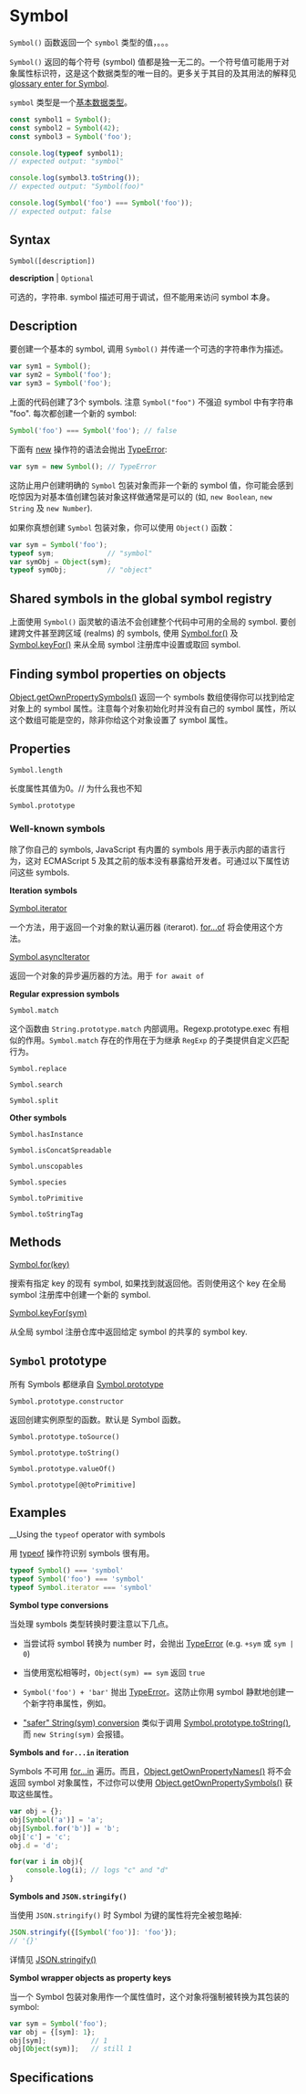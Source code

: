 # Symbol

`Symbol()` 函数返回一个 `symbol` 类型的值，。。。

`Symbol()` 返回的每个符号 (symbol) 值都是独一无二的。一个符号值可能用于对象属性标识符，这是这个数据类型的唯一目的。更多关于其目的及其用法的解释见 [glossary enter for Symbol](https://developer.mozilla.org/en-US/docs/Glossary/Symbol).

`symbol` 类型是一个[基本数据类型](https://developer.mozilla.org/en-US/docs/Glossary/Primitive)。

```js
const symbol1 = Symbol();
const symbol2 = Symbol(42);
const symbol3 = Symbol('foo');

console.log(typeof symbol1);
// expected output: "symbol"

console.log(symbol3.toString());
// expected output: "Symbol(foo)"

console.log(Symbol('foo') === Symbol('foo'));
// expected output: false
```

## Syntax

```
Symbol([description])
```

__description__ | `Optional`

可选的，字符串. symbol 描述可用于调试，但不能用来访问 symbol 本身。

## Description

要创建一个基本的 symbol, 调用 `Symbol()` 并传递一个可选的字符串作为描述。

```js
var sym1 = Symbol();
var sym2 = Symbol('foo');
var sym3 = Symbol('foo');
```

上面的代码创建了3个 symbols. 注意 `Symbol("foo")` 不强迫 symbol 中有字符串 "foo". 每次都创建一个新的 symbol:

```js
Symbol('foo') === Symbol('foo'); // false
```

下面有 [new](https://developer.mozilla.org/en-US/docs/Web/JavaScript/Reference/Operators/new) 操作符的语法会抛出 [TypeError](https://developer.mozilla.org/en-US/docs/Web/JavaScript/Reference/Global_Objects/TypeError):

```js
var sym = new Symbol(); // TypeError
```

这防止用户创建明确的 `Symbol` 包装对象而非一个新的 symbol 值，你可能会感到吃惊因为对基本值创建包装对象这样做通常是可以的 (如, `new Boolean`, `new String` 及 `new Number`).

如果你真想创建 `Symbol` 包装对象，你可以使用 `Object()` 函数：

```js
var sym = Symbol('foo');
typeof sym;             // "symbol"
var symObj = Object(sym);
typeof symObj;          // "object"
```

## Shared symbols in the global symbol registry

上面使用 `Symbol()` 函灵敏的语法不会创建整个代码中可用的全局的 symbol. 要创建跨文件甚至跨区域 (realms) 的 symbols, 使用 [Symbol.for()]() 及 [Symbol.keyFor()]() 来从全局 symbol 注册库中设置或取回 symbol.

## Finding symbol properties on objects

[Object.getOwnPropertySymbols()]() 返回一个 symbols 数组使得你可以找到给定对象上的 symbol 属性。注意每个对象初始化时并没有自己的 symbol 属性，所以这个数组可能是空的，除非你给这个对象设置了 symbol 属性。

## Properties

`Symbol.length`

长度属性其值为0。// 为什么我也不知

`Symbol.prototype`

### Well-known symbols

除了你自己的 symbols, JavaScript 有内置的 symbols 用于表示内部的语言行为，这对 ECMAScript 5 及其之前的版本没有暴露给开发者。可通过以下属性访问这些 symbols.

__Iteration symbols__

[Symbol.iterator](https://developer.mozilla.org/en-US/docs/Web/JavaScript/Reference/Global_Objects/Symbol/iterator)

一个方法，用于返回一个对象的默认遍历器 (iterarot). [for...of](https://developer.mozilla.org/en-US/docs/Web/JavaScript/Reference/Statements/for...of) 将会使用这个方法。

[Symbol.asyncIterator](https://developer.mozilla.org/en-US/docs/Web/JavaScript/Reference/Global_Objects/Symbol/asyncIterator)

返回一个对象的异步遍历器的方法。用于 `for await of`

__Regular expression symbols__

`Symbol.match`

这个函数由 `String.prototype.match` 内部调用。Regexp.prototype.exec 有相似的作用。`Symbol.match` 存在的作用在于为继承 `RegExp` 的子类提供自定义匹配行为。

`Symbol.replace`

`Symbol.search`

`Symbol.split`

__Other symbols__

`Symbol.hasInstance`

`Symbol.isConcatSpreadable`

`Symbol.unscopables`

`Symbol.species`

`Symbol.toPrimitive`

`Symbol.toStringTag`

## Methods

[Symbol.for(key)](https://developer.mozilla.org/en-US/docs/Web/JavaScript/Reference/Global_Objects/Symbol/for)

搜索有指定 key 的现有 symbol, 如果找到就返回他。否则使用这个 key 在全局 symbol 注册库中创建一个新的 symbol.

[Symbol.keyFor(sym)](https://developer.mozilla.org/en-US/docs/Web/JavaScript/Reference/Global_Objects/Symbol/keyFor)

从全局 symbol 注册仓库中返回给定 symbol 的共享的 symbol key.

## `Symbol` prototype

所有 Symbols 都继承自 [Symbol.prototype](https://developer.mozilla.org/en-US/docs/Web/JavaScript/Reference/Global_Objects/Symbol/prototype)

`Symbol.prototype.constructor`

返回创建实例原型的函数。默认是 Symbol 函数。

`Symbol.prototype.toSource()`

`Symbol.prototype.toString()`

`Symbol.prototype.valueOf()`

`Symbol.prototype[@@toPrimitive]`

## Examples

__Using the `typeof` operator with symbols

用 [typeof]() 操作符识别 symbols 很有用。

```js
typeof Symbol() === 'symbol'
typeof Symbol('foo') === 'symbol'
typeof Symbol.iterator === 'symbol'
```

__Symbol type conversions__

当处理 symbols 类型转换时要注意以下几点。

- 当尝试将 symbol 转换为 number 时，会抛出 [TypeError](https://developer.mozilla.org/en-US/docs/Web/JavaScript/Reference/Global_Objects/TypeError) (e.g. `+sym` 或 `sym | 0`)

- 当使用宽松相等时，`Object(sym) == sym` 返回 `true`

- `Symbol('foo') + 'bar'` 抛出 [TypeError](https://developer.mozilla.org/en-US/docs/Web/JavaScript/Reference/Global_Objects/TypeError)。这防止你用 symbol 静默地创建一个新字符串属性，例如。

- ["safer" String(sym) conversion](https://developer.mozilla.org/en-US/docs/Web/JavaScript/Reference/Global_Objects/String#String_conversion) 类似于调用 [Symbol.prototype.toString()](), 而 `new String(sym)` 会报错。


__Symbols and `for...in` iteration__

Symbols 不可用 [for...in](https://developer.mozilla.org/en-US/docs/Web/JavaScript/Reference/Statements/for...in) 遍历。而且，[Object.getOwnPropertyNames()](https://developer.mozilla.org/en-US/docs/Web/JavaScript/Reference/Global_Objects/Object/getOwnPropertyNames) 将不会返回 symbol 对象属性，不过你可以使用 [Object.getOwnPropertySymbols()](https://developer.mozilla.org/en-US/docs/Web/JavaScript/Reference/Global_Objects/Object/getOwnPropertySymbols) 获取这些属性。

```js
var obj = {};
obj[Symbol('a')] = 'a';
obj[Symbol.for('b')] = 'b';
obj['c'] = 'c';
obj.d = 'd';

for(var i in obj){
    console.log(i); // logs "c" and "d"
}
```

__Symbols and `JSON.stringify()`__

当使用 `JSON.stringify()` 时 Symbol 为键的属性将完全被忽略掉:

```js
JSON.stringify({[Symbol('foo')]: 'foo'});
// '{}'
```

详情见 [JSON.stringify()](https://developer.mozilla.org/en-US/docs/Web/JavaScript/Reference/Global_Objects/JSON/stringify)

__Symbol wrapper objects as property keys__

当一个 Symbol 包装对象用作一个属性值时，这个对象将强制被转换为其包装的 symbol:

```js
var sym = Symbol('foo');
var obj = {[sym]: 1};
obj[sym];           // 1
obj[Object(sym)];   // still 1
```

## Specifications


